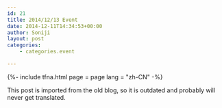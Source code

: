 ```yaml
---
id: 21
title: 2014/12/13 Event
date: 2014-12-11T14:34:53+00:00
author: Soniji
layout: post
categories: 
    - categories.event

---
```

{%- include tfna.html page = page lang = "zh-CN" -%}
  
This post is imported from the old blog, so it is outdated and probably will never get translated.